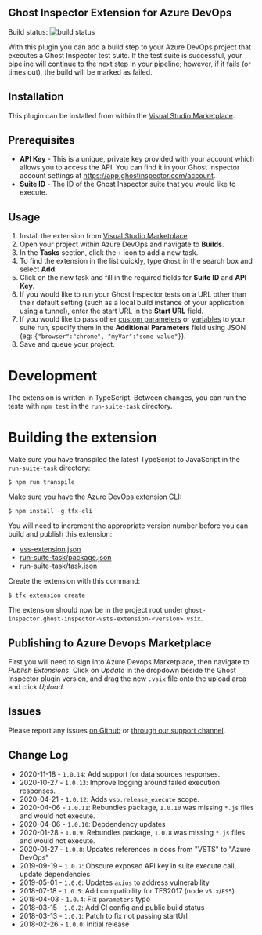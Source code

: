 ## Ghost Inspector Extension for Azure DevOps

Build status: ![build status](https://circleci.com/gh/ghost-inspector/ghost-inspector-azure-devops.svg?style=shield&circle-token=05c5ca3ba409f6a6766a455a2aae6811b822003e)

With this plugin you can add a build step to your Azure DevOps project that executes a Ghost Inspector test suite. If the test suite is successful, your pipeline will continue to the next step in your pipeline; however, if it fails (or times out), the build will be marked as failed.

## Installation

This plugin can be installed from within the [Visual Studio Marketplace](https://marketplace.visualstudio.com/items?itemName=ghost-inspector.ghost-inspector-vsts-extension).

## Prerequisites

- **API Key** - This is a unique, private key provided with your account which allows you to access the API. You can find it in your Ghost Inspector account settings at https://app.ghostinspector.com/account.
- **Suite ID** - The ID of the Ghost Inspector suite that you would like to execute.

## Usage

1. Install the extension from [Visual Studio Marketplace](https://marketplace.visualstudio.com/items?itemName=ghost-inspector.ghost-inspector-vsts-extension).
1. Open your project within Azure DevOps and navigate to **Builds**.
1. In the **Tasks** section, click the `+` icon to add a new task.
1. To find the extension in the list quickly, type `Ghost` in the search box and select **Add**.
1. Click on the new task and fill in the required fields for **Suite ID** and **API Key**.
1. If you would like to run your Ghost Inspector tests on a URL other than their default setting (such as a local build instance of your application using a tunnel), enter the start URL in the **Start URL** field.
1. If you would like to pass other [custom parameters](https://ghostinspector.com/docs/api/suites/#execute) or [variables](https://ghostinspector.com/docs/variables/) to your suite run, specify them in the **Additional Parameters** field using JSON (eg: `{"browser":"chrome", "myVar":"some value"}`).
1. Save and queue your project.

# Development

The extension is written in TypeScript. Between changes, you can run the tests with `npm test` in the `run-suite-task` directory.

# Building the extension

Make sure you have transpiled the latest TypeScript to JavaScript in the `run-suite-task` directory:

```
$ npm run transpile
```

Make sure you have the Azure DevOps extension CLI:

```
$ npm install -g tfx-cli
```

You will need to increment the appropriate version number before you can build and publish this extension:

- [vss-extension.json](./vss-extension.json)
- [run-suite-task/package.json](run-suite-task/package.json)
- [run-suite-task/task.json](run-suite-task/task.json)

Create the extension with this command:

```
$ tfx extension create
```

The extension should now be in the project root under `ghost-inspector.ghost-inspector-vsts-extension-<version>.vsix`.

## Publishing to Azure Devops Marketplace

First you will need to sign into Azure Devops Marketplace, then navigate to _Publish Extensions_. Click on _Update_ in the dropdown beside the Ghost Inspector plugin version, and drag the new `.vsix` file onto the upload area and click _Upload_.

## Issues

Please report any issues [on Github](https://github.com/ghost-inspector/ghost-inspector-azure-devops/issues) or [through our support channel](https://ghostinspector.com/support/).

## Change Log

- 2020-11-18 - `1.0.14`: Add support for data sources responses.
- 2020-10-27 - `1.0.13`: Improve logging around failed execution responses.
- 2020-04-21 - `1.0.12`: Adds `vso.release_execute` scope.
- 2020-04-06 - `1.0.11`: Rebundles package, `1.0.10` was missing `*.js` files and would not execute.
- 2020-04-06 - `1.0.10`: Depdendency updates
- 2020-01-28 - `1.0.9`: Rebundles package, `1.0.8` was missing `*.js` files and would not execute.
- 2020-01-27 - `1.0.8`: Updates references in docs from "VSTS" to "Azure DevOps"
- 2019-09-19 - `1.0.7`: Obscure exposed API key in suite execute call, update dependencies
- 2019-05-01 - `1.0.6`: Updates `axios` to address vulnerability
- 2018-07-18 - `1.0.5`: Add compatibility for TFS2017 (node `v5.x`/`ES5`)
- 2018-04-03 - `1.0.4`: Fix `parameters` typo
- 2018-03-15 - `1.0.2`: Add CI config and public build status
- 2018-03-13 - `1.0.1`: Patch to fix not passing startUrl
- 2018-02-26 - `1.0.0`: Initial release
